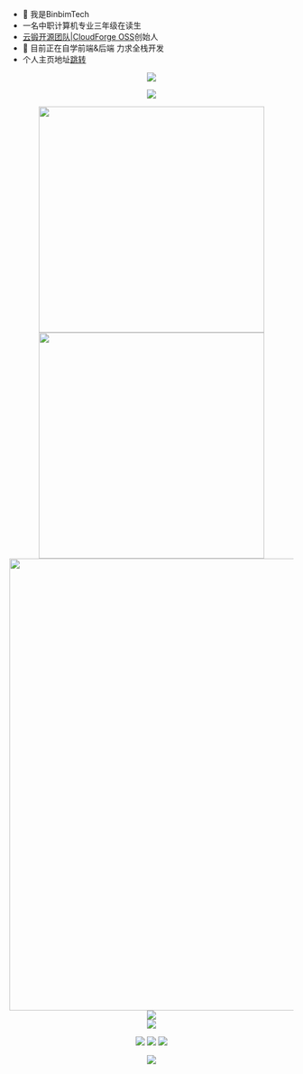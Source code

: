 - 👋 我是BinbimTech
- 一名中职计算机专业三年级在读生
- [云锻开源团队|CloudForge OSS](https://www.yunforge.xyz/)创始人
- 👀 目前正在自学前端&后端 力求全栈开发
- 个人主页地址[跳转](https://home.binbim.top/)

<!-- https://github.com/kyechan99/capsule-render -->
<p align="center">
<img src="https://capsule-render.vercel.app/api?type=waving&color=timeGradient&height=300&&section=header&text=HI%20THERE&fontSize=90&fontAlign=50&fontAlignY=30&desc=I%20am%20Binbim_ProMax&descAlign=50&descSize=30&descAlignY=60&animation=twinkling" />
</p>

<!-- https://github.com/DenverCoder1/readme-typing-svg -->
<p align="center">
<img src="https://readme-typing-svg.demolab.com?font=Orbitron&size=25&pause=1000&center=true&vCenter=true&random=false&width=600&lines=Welcome+to+my+GitHub+profile+page!" />
</p>

<p align="center">
<!-- https://github.com/anuraghazra/github-readme-stats -->
<img align="center" width="400" src="https://github-readme-stats.vercel.app/api?username=BB0813&theme=transparent&show_icons=true&hide_border=true&show=reviews&hide_title=true&hide=contribs&number_format=long" />
<!-- https://github.com/DenverCoder1/github-readme-streak-stats -->
<img align="center" width="400" src="https://streak-stats.demolab.com?user=BB0813&theme=transparent&hide_border=true" />
<br/>
<!-- https://github.com/Ashutosh00710/github-readme-activity-graph -->
<img width="800" src="https://github-readme-activity-graph.vercel.app/graph?username=BB0813&theme=github-compact&hide_border=true&area=true&custom_title=Contribution%20Graph" />
<br/>

<!-- https://github.com/anuraghazra/github-readme-stats -->
<img align="center" src="https://github-readme-stats.vercel.app/api/top-langs/?username=BB0813&theme=transparent&hide_border=true&layout=donut-vertical&langs_count=6" />
<br/>
<!-- https://github.com/LelouchFR/skill-icons -->
<img align="center" src="https://go-skill-icons.vercel.app/api/icons?i=py,qt,html,css,js,md">
</p>

<!-- https://github.com/badges/shields -->
<p align="center">
<a href="https://github.com/BB0813"><img src="https://img.shields.io/badge/GitHub-BB0813-blue?logo=github" /></a>
<a href="https://space.bilibili.com/487529393"><img src="https://img.shields.io/badge/BinbimTech-pink?logo=bilibili" /></a>
<!-- https://github.com/antonkomarev/github-profile-views-counter -->
<img src="https://komarev.com/ghpvc/?username=BB0813" />
</p>

<!-- https://github.com/kyechan99/capsule-render -->
<p align="center">
<img src="https://capsule-render.vercel.app/api?type=waving&color=timeGradient&height=300&&section=footer&text=Best%20of%20luck&fontSize=90&fontAlign=50&fontAlignY=70&desc=Hope%20your%20program%20is%20bug-free!&descAlign=50&descSize=30&descAlignY=40&animation=twinkling" />
</p>


<!---
BB0813/BB0813 is a ✨ special ✨ repository because its `README.md` (this file) appears on your GitHub profile.
You can click the Preview link to take a look at your changes.
--->
